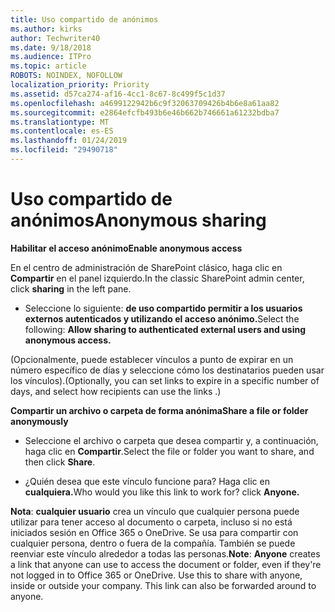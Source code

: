 ```yaml
---
title: Uso compartido de anónimos
ms.author: kirks
author: Techwriter40
ms.date: 9/18/2018
ms.audience: ITPro
ms.topic: article
ROBOTS: NOINDEX, NOFOLLOW
localization_priority: Priority
ms.assetid: d57ca274-af16-4cc1-8c67-8c499f5c1d37
ms.openlocfilehash: a4699122942b6c9f32063709426b4b6e8a61aa82
ms.sourcegitcommit: e2864efcfb493b6e46b662b746661a61232bdba7
ms.translationtype: MT
ms.contentlocale: es-ES
ms.lasthandoff: 01/24/2019
ms.locfileid: "29490718"
---
```

# <a name="anonymous-sharing"></a><span data-ttu-id="763d0-102">Uso compartido de anónimos</span><span class="sxs-lookup"><span data-stu-id="763d0-102">Anonymous sharing</span></span>

 <span data-ttu-id="763d0-103">**Habilitar el acceso anónimo**</span><span class="sxs-lookup"><span data-stu-id="763d0-103">**Enable anonymous access**</span></span>
  
<span data-ttu-id="763d0-104">En el centro de administración de SharePoint clásico, haga clic en **Compartir** en el panel izquierdo.</span><span class="sxs-lookup"><span data-stu-id="763d0-104">In the classic SharePoint admin center, click **sharing** in the left pane.</span></span> 
  
- <span data-ttu-id="763d0-105">Seleccione lo siguiente: **de uso compartido permitir a los usuarios externos autenticados y utilizando el acceso anónimo.**</span><span class="sxs-lookup"><span data-stu-id="763d0-105">Select the following: **Allow sharing to authenticated external users and using anonymous access.**</span></span>
  
<span data-ttu-id="763d0-106">(Opcionalmente, puede establecer vínculos a punto de expirar en un número específico de días y seleccione cómo los destinatarios pueden usar los vínculos).</span><span class="sxs-lookup"><span data-stu-id="763d0-106">(Optionally, you can set links to expire in a specific number of days, and select how recipients can use the links .)</span></span>
    
 <span data-ttu-id="763d0-107">**Compartir un archivo o carpeta de forma anónima**</span><span class="sxs-lookup"><span data-stu-id="763d0-107">**Share a file or folder anonymously**</span></span>
  
- <span data-ttu-id="763d0-108">Seleccione el archivo o carpeta que desea compartir y, a continuación, haga clic en **Compartir**.</span><span class="sxs-lookup"><span data-stu-id="763d0-108">Select the file or folder you want to share, and then click **Share**.</span></span> 
    
- <span data-ttu-id="763d0-109">¿Quién desea que este vínculo funcione para? Haga clic en **cualquiera.**</span><span class="sxs-lookup"><span data-stu-id="763d0-109">Who would you like this link to work for? click **Anyone.**</span></span>
  
 <span data-ttu-id="763d0-p101">**Nota**: **cualquier usuario** crea un vínculo que cualquier persona puede utilizar para tener acceso al documento o carpeta, incluso si no está iniciados sesión en Office 365 o OneDrive. Se usa para compartir con cualquier persona, dentro o fuera de la compañía. También se puede reenviar este vínculo alrededor a todas las personas.</span><span class="sxs-lookup"><span data-stu-id="763d0-p101">**Note**: **Anyone** creates a link that anyone can use to access the document or folder, even if they're not logged in to Office 365 or OneDrive. Use this to share with anyone, inside or outside your company. This link can also be forwarded around to anyone.</span></span> 
    

